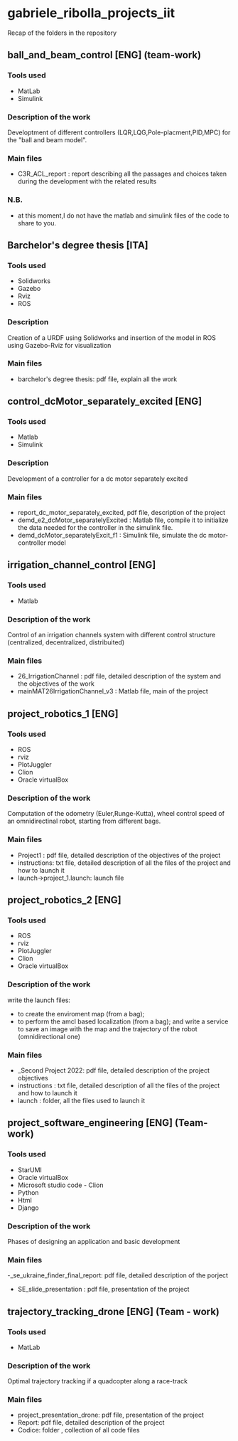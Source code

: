 # gabriele_ribolla_projects_iit
Recap of the folders in the repository

## ball_and_beam_control [ENG] (team-work)
### Tools used
- MatLab
- Simulink
### Description of the work
Developtment of different controllers (LQR,LQG,Pole-placment,PID,MPC) for the "ball and beam model".
### Main files
- C3R_ACL_report : report describing all the passages and choices taken during the development with the related results 
### N.B.
- at this moment,I do not have the matlab and simulink files of the code to share to you. 

## Barchelor's degree thesis [ITA]
### Tools used
- Solidworks
- Gazebo
- Rviz 
- ROS
### Description
Creation of a URDF using Solidworks and insertion 
of the model in ROS using Gazebo-Rviz for visualization
### Main files
- barchelor's degree thesis: pdf file, explain all the work

## control_dcMotor_separately_excited [ENG]
### Tools used
- Matlab 
- Simulink
### Description
Development of a controller for a dc motor separately excited
### Main files
- report_dc_motor_separately_excited, pdf file, description of the project
- demd_e2_dcMotor_separatelyExcited : Matlab file, compile it to initialize the data needed for the controller in the simulink file.
- demd_dcMotor_separatelyExcit_f1 : Simulink file, simulate the dc motor-controller model
## irrigation_channel_control [ENG]
### Tools used
- Matlab 
### Description of the work
Control of an irrigation channels system with different control structure (centralized, decentralized, distribuited)
### Main files
- 26_IrrigationChannel : pdf file, detailed description of the system and the  objectives of the work
- mainMAT26IrrigationChannel_v3 : Matlab file, main of the project

## project_robotics_1 [ENG]
### Tools used
- ROS
- rviz
- PlotJuggler
- Clion
- Oracle virtualBox
### Description of the work
Computation of the odometry (Euler,Runge-Kutta), wheel control speed of an omnidirectinal robot, starting from different bags.
### Main files
- Project1 : pdf file, detailed description of the objectives of the project
- instructions: txt file, detailed description of all the files of the  project and how to launch it
- launch->project_1.launch: launch file

## project_robotics_2 [ENG]
### Tools used
- ROS
- rviz
- PlotJuggler
- Clion
- Oracle virtualBox
### Description of the work
write the launch files: 
- to create the enviroment map (from a bag);
- to perform the amcl based localization (from a bag);
and write a service to save an image with the map and the trajectory of the robot (omnidirectional one)

### Main files
- _Second Project 2022: pdf file, detailed description of the project objectives
- instructions : txt file, detailed description of all the files of the project and how to launch it
- launch : folder, all the files used to launch it
## project_software_engineering [ENG] (Team-work)
### Tools used
- StarUMl
- Oracle virtualBox
- Microsoft studio code - Clion 
- Python
- Html
- Django

### Description of the work
Phases of designing an application and basic development
### Main files
-_se_ukraine_finder_final_report: pdf file, detailed description of the  porject
- SE_slide_presentation : pdf file, presentation of the project

## trajectory_tracking_drone [ENG] (Team - work)
### Tools used
- MatLab
### Description of the work
Optimal trajectory tracking if a quadcopter along a race-track
### Main files
- project_presentation_drone: pdf file, presentation of the project
- Report: pdf file, detailed description of the project 
- Codice: folder , collection of all code files 
